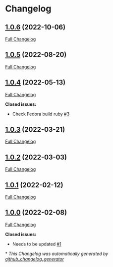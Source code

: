 # Changelog

## [1.0.6](https://github.com/buluma/ansible-role-ruby/tree/1.0.6) (2022-10-06)

[Full Changelog](https://github.com/buluma/ansible-role-ruby/compare/1.0.5...1.0.6)

## [1.0.5](https://github.com/buluma/ansible-role-ruby/tree/1.0.5) (2022-08-20)

[Full Changelog](https://github.com/buluma/ansible-role-ruby/compare/1.0.4...1.0.5)

## [1.0.4](https://github.com/buluma/ansible-role-ruby/tree/1.0.4) (2022-05-13)

[Full Changelog](https://github.com/buluma/ansible-role-ruby/compare/1.0.3...1.0.4)

**Closed issues:**

- Check Fedora build ruby [\#3](https://github.com/buluma/ansible-role-ruby/issues/3)

## [1.0.3](https://github.com/buluma/ansible-role-ruby/tree/1.0.3) (2022-03-21)

[Full Changelog](https://github.com/buluma/ansible-role-ruby/compare/1.0.2...1.0.3)

## [1.0.2](https://github.com/buluma/ansible-role-ruby/tree/1.0.2) (2022-03-03)

[Full Changelog](https://github.com/buluma/ansible-role-ruby/compare/1.0.1...1.0.2)

## [1.0.1](https://github.com/buluma/ansible-role-ruby/tree/1.0.1) (2022-02-12)

[Full Changelog](https://github.com/buluma/ansible-role-ruby/compare/1.0.0...1.0.1)

## [1.0.0](https://github.com/buluma/ansible-role-ruby/tree/1.0.0) (2022-02-08)

[Full Changelog](https://github.com/buluma/ansible-role-ruby/compare/953c9f3c43f9fcc7ab895d68ac751a76095fd8b4...1.0.0)

**Closed issues:**

- Needs to be updated [\#1](https://github.com/buluma/ansible-role-ruby/issues/1)



\* *This Changelog was automatically generated by [github_changelog_generator](https://github.com/github-changelog-generator/github-changelog-generator)*
